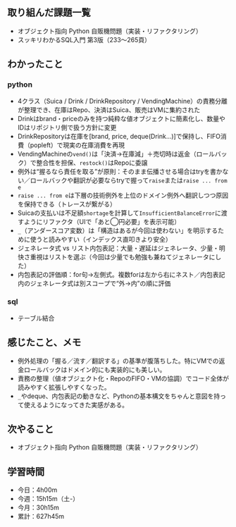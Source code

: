 ## 取り組んだ課題一覧
- オブジェクト指向 Python 自販機問題（実装・リファクタリング）
- スッキリわかるSQL入門 第3版（233〜265頁）
## わかったこと
### python
- 4クラス（Suica / Drink / DrinkRepository / VendingMachine）の責務分離が整理でき、在庫はRepo、決済はSuica、販売はVMに集約された
- Drinkはbrand・priceのみを持つ純粋な値オブジェクトに簡素化し、数量やIDはリポジトリ側で扱う方針に変更
- DrinkRepositoryは在庫を[brand, price, deque(Drink...)]で保持し、FIFO消費（popleft）で現実の在庫消費を再現
- VendingMachineの`vend()`は「決済→在庫減」＋売切時は返金（ロールバック）で整合性を担保、`restock()`はRepoに委譲
- 例外は“握るなら責任を取る”が原則：そのまま伝播させる場合はtryを書かない／ロールバックや翻訳が必要ならtryで握って`raise`または`raise ... from e`
- `raise ... from e`は下層の技術例外を上位のドメイン例外へ翻訳しつつ原因を保持できる（トレースが繋がる）
- Suicaの支払いは不足額`shortage`を計算して`InsufficientBalanceError`に渡すようにリファクタ（UIで「あと◯円必要」を表示可能）
- `_`（アンダースコア変数）は「構造はあるが今回は使わない」を明示するために使うと読みやすい（インデックス直叩きより安全）
- ジェネレータ式 vs リスト内包表記：大量・遅延はジェネレータ、少量・明快さ重視はリストを選ぶ（今回は少量でも勉強も兼ねてジェネレータにした）
- 内包表記の評価順：for句→左側式。複数forは左から右にネスト／内包表記内のジェネレータ式は別スコープで“外→内”の順に評価
### sql
- テーブル結合
## 感じたこと、メモ
- 例外処理の「握る／流す／翻訳する」の基準が腹落ちした。特にVMでの返金ロールバックはドメイン的にも実装的にも美しい。
- 責務の整理（値オブジェクト化・RepoのFIFO・VMの協調）でコード全体が読みやすく拡張しやすくなった。
- `_`やdeque、内包表記の動きなど、Pythonの基本構文をちゃんと意図を持って使えるようになってきた実感がある。
## 次やること
- オブジェクト指向 Python 自販機問題（実装・リファクタリング）
## 学習時間
- 今日：4h00m
- 今週：15h15m（土-）
- 今月：30h15m
- 累計：627h45m